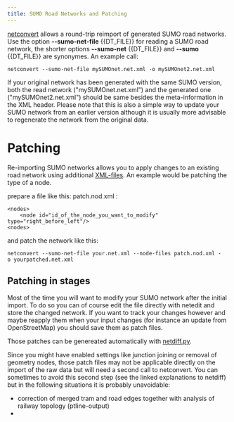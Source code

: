 ```yaml
---
title: SUMO Road Networks and Patching
---
```


[netconvert](../../netconvert.md) allows a round-trip reimport of
generated SUMO road networks. Use the option **--sumo-net-file** {{DT_FILE}} for reading a SUMO road
network, the shorter options **--sumo-net** {{DT_FILE}} and **--sumo** {{DT_FILE}} are synonymes. An example call:

```
netconvert --sumo-net-file mySUMOnet.net.xml -o mySUMOnet2.net.xml
```

If your original network has been generated with the same SUMO version,
both the read network ("mySUMOnet.net.xml") and
the generated one ("mySUMOnet2.net.xml") should be same besides the
meta-information in the XML header. Please note that this is also
a simple way to update your SUMO network from an earlier version
although it is usually more advisable to regenerate the network from the original data.

# Patching

Re-importing SUMO networks allows you to apply changes to an existing
road network using additional
[XML-files](../../Networks/PlainXML.md).
An example would be patching the type of a node.

prepare a file like this: patch.nod.xml :

```
<nodes>
    <node id="id_of_the_node_you_want_to_modify" type="right_before_left"/>
<nodes>
```

and patch the network like this:

```
netconvert --sumo-net-file your.net.xml --node-files patch.nod.xml -o yourpatched.net.xml
```

## Patching in stages
Most of the time you will want to modify your SUMO network after the initial import.
To do so you can of course edit the file directly with netedit and store the changed
network. If you want to track your changes however and maybe reapply them when your
input changes (for instance an update from OpenStreetMap) you should save them as patch files.

Those patches can be genereated automatically with [netdiff.py](../../Tools/Net.md#netdiffpy).

Since you might have enabled settings like junction joining or removal of geometry nodes,
those patch files may not be applicable directly on the import of the raw data but will need
a second call to netconvert. You can sometimes to avoid this second step (see the linked
explanations to netdiff) but in the following situations it is probably unavoidable:

- correction of merged tram and road edges together with analysis of railway topology (ptline-output)
- 
